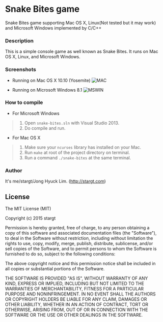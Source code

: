 Snake Bites game
===================================
Snake Bites game supporting Mac OS X, Linux(Not tested but it may work) and Microsoft Windows implemented by C/C++

### Description

This is a simple console game as well known as Snake Bites. It runs on Mac OS X, Linux, and Microsoft Windows.

### Screenshots

* Running on Mac OS X 10.10 (Yosemite)
![MAC](http://i.imgur.com/VHe2nAo.png)

* Running on Microsoft Windows 8.1
![MSWIN](http://i.imgur.com/735NvaA.png)

### How to compile

* For Microsoft Windows
> 1. Open `snake-bites.sln` with Visual Studio 2013.
> 1. Do compile and run.

* For Mac OS X
> 1. Make sure your `ncurses` library has installed on your Mac.
> 1. Run `make` at root of the project directory on terminal.
> 1. Run a command `./snake-bites` at the same terminal.

### Author

It's me/stargt/Jong Hyuck Lim. (http://stargt.com)

## License

The MIT License (MIT)

Copyright (c) 2015 stargt

Permission is hereby granted, free of charge, to any person obtaining a copy
of this software and associated documentation files (the "Software"), to deal
in the Software without restriction, including without limitation the rights
to use, copy, modify, merge, publish, distribute, sublicense, and/or sell
copies of the Software, and to permit persons to whom the Software is
furnished to do so, subject to the following conditions:

The above copyright notice and this permission notice shall be included in all
copies or substantial portions of the Software.

THE SOFTWARE IS PROVIDED "AS IS", WITHOUT WARRANTY OF ANY KIND, EXPRESS OR
IMPLIED, INCLUDING BUT NOT LIMITED TO THE WARRANTIES OF MERCHANTABILITY,
FITNESS FOR A PARTICULAR PURPOSE AND NONINFRINGEMENT. IN NO EVENT SHALL THE
AUTHORS OR COPYRIGHT HOLDERS BE LIABLE FOR ANY CLAIM, DAMAGES OR OTHER
LIABILITY, WHETHER IN AN ACTION OF CONTRACT, TORT OR OTHERWISE, ARISING FROM,
OUT OF OR IN CONNECTION WITH THE SOFTWARE OR THE USE OR OTHER DEALINGS IN THE
SOFTWARE.
